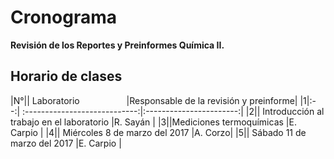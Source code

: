 # Cronograma
**Revisión de los Reportes y Preinformes Química II.**
## Horario de clases ##
|N°|| Laboratorio                   |Responsable de la revisión y preinforme|
|1|:--:| :----------------------------:|:-----------------------:|
|2|| Introducción al trabajo en el laboratorio   |R. Sayán              | 
|3||Mediciones termoquímicas    |E. Carpio            | 
|4|| Miércoles 8 de marzo del 2017 |A. Corzo|
|5|| Sábado 11 de marzo del 2017   |E. Carpio          |
